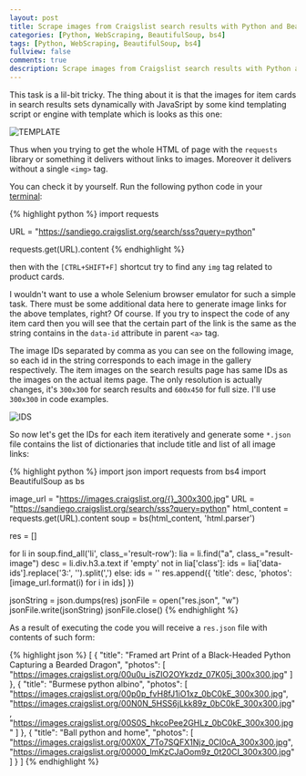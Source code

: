 ```yaml
---
layout: post
title: Scrape images from Craigslist search results with Python and BeautifulSoup
categories: [Python, WebScraping, BeautifulSoup, bs4]
tags: [Python, WebScraping, BeautifulSoup, bs4]
fullview: false
comments: true
description: Scrape images from Craigslist search results with Python and BeautifulSoup. This task is a lil-bit tricky. The thing about it is that the images for item cards in search results sets dynamically with JavaSript by some kind templating script or engine.
---
```


This task is a lil-bit tricky. The thing about it is that the images for item cards in search results sets dynamically with JavaSript by some kind templating script or engine with template which is looks as this one:

![TEMPLATE](https://i.imgur.com/DQCjwR6.jpg)

Thus when you trying to get the whole HTML of page with the `requests` library or something it delivers without links to images. Moreover it delivers without a single `<img>` tag.

You can check it by yourself. Run the following python code in your [terminal](https://aka.ms/terminal-preview):

{% highlight python %}
import requests

URL = "https://sandiego.craigslist.org/search/sss?query=python"

requests.get(URL).content
{% endhighlight %}

then with the `[CTRL+SHIFT+F]` shortcut try to find any `img` tag related to product cards.

I wouldn't want to use a whole Selenium browser emulator for such a simple task. There must be some additional data here to generate image links for the above templates, right? Of course. If you try to inspect the code of any item card then you will see that the certain part of the link is the same as the string contains in the `data-id` attribute in parent `<a>` tag.

The image IDs separated by comma as you can see on the following image, so each id in the string corresponds to each image in the gallery respectively. The item images on the search results page has same IDs as the images on the actual items page. The only resolution is actually changes, it's `300x300` for search results and `600x450` for full size. I'll use `300x300` in code examples.

![IDS](https://i.imgur.com/jZET8mA.jpg)

So now let's get the IDs for each item iteratively and generate some `*.json` file contains the list of dictionaries that include title and list of all image links:

{% highlight python %}
import json
import requests
from bs4 import BeautifulSoup as bs

image_url = "https://images.craigslist.org/{}_300x300.jpg"
URL = "https://sandiego.craigslist.org/search/sss?query=python"
html_content = requests.get(URL).content
soup = bs(html_content, 'html.parser')

res = []

for li in soup.find_all('li', class_='result-row'):
    lia = li.find("a", class_="result-image")
    desc = li.div.h3.a.text
    if 'empty' not in lia['class']:
        ids = lia['data-ids'].replace('3:', '').split(',')
    else:
        ids = ''
    res.append({ 'title': desc, 'photos': [image_url.format(i) for i in ids] })

jsonString = json.dumps(res)
jsonFile = open("res.json", "w")
jsonFile.write(jsonString)
jsonFile.close()
{% endhighlight %}

As a result of executing the code you will receive a `res.json` file with contents of such form:

{% highlight json %}
[
    {
        "title": "Framed art Print of a Black-Headed Python Capturing a Bearded Dragon",
        "photos": [
            "https://images.craigslist.org/00u0u_isZIO2OYkzdz_07K05j_300x300.jpg"
        ]
    },
    {
        "title": "Burmese python albino",
        "photos": [
            "https://images.craigslist.org/00p0p_fvH8fJ1iO1xz_0bC0kE_300x300.jpg",
            "https://images.craigslist.org/00N0N_5HSS6jLkk89z_0bC0kE_300x300.jpg",
            "https://images.craigslist.org/00S0S_hkcoPee2GHLz_0bC0kE_300x300.jpg"
        ]
    },
    {
        "title": "Ball python and home",
        "photos": [
            "https://images.craigslist.org/00X0X_7To7SQFX1Njz_0CI0cA_300x300.jpg",
            "https://images.craigslist.org/00000_lmKzCJaOom9z_0t20CI_300x300.jpg"
        ]
    }
]
{% endhighlight %}
